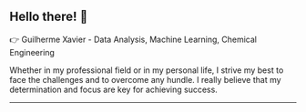 ## Hello there! 🖖

👉 Guilherme Xavier - Data Analysis, Machine Learning, Chemical Engineering

Whether in my professional field or in my personal life, I strive my best to face the challenges and to overcome any hundle. I really believe that my determination and focus are key for achieving success.

-------------------------------------------------------------------------------------------------------------------------------------------------
